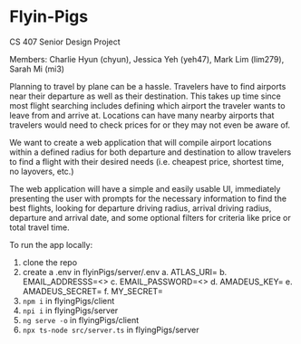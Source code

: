 # Flyin-Pigs
CS 407 Senior Design Project

Members: Charlie Hyun (chyun), Jessica Yeh (yeh47), Mark Lim (lim279), Sarah Mi (mi3)

Planning to travel by plane can be a hassle. Travelers have to find airports near their departure as well as their destination. This takes up time since most flight searching includes defining which airport the traveler wants to leave from and arrive at. Locations can have many nearby airports that travelers would need to check prices for or they may not even be aware of. 

We want to create a web application that will compile airport locations within a defined radius for both departure and destination to allow travelers to find a flight with their desired needs (i.e. cheapest price, shortest time, no layovers, etc.)

The web application will have a simple and easily usable UI, immediately presenting the user with prompts for the necessary information to find the best flights, looking for departure driving radius, arrival driving radius, departure and arrival date, and some optional filters for criteria like price or total travel time.

To run the app locally:
  1. clone the repo
  2. create a .env in flyinPigs/server/.env
    a. ATLAS_URI=<Mongo uri>
    b. EMAIL_ADDRESSS=<>
    c. EMAIL_PASSWORD=<>
    d. AMADEUS_KEY=<Amadeus api key>
    e. AMADEUS_SECRET=<Amadeus api secret>
    f. MY_SECRET=<string used for jwt token>
  3. `npm i` in flyingPigs/client
  4. `npi i` in flyingPigs/server
  5. `ng serve -o` in flyingPigs/client
  6. `npx ts-node src/server.ts` in flyingPigs/server
